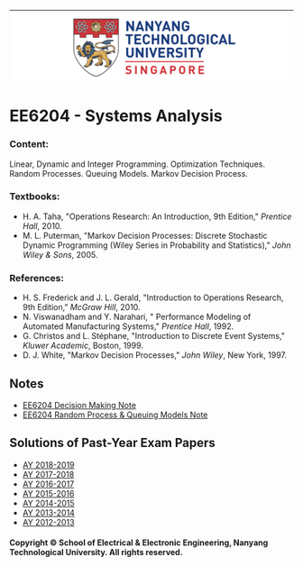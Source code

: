 |![image](https://github.com/NTU-CCA/EE6401/blob/master/logo.png)|
|---|
# EE6204 - Systems Analysis

### Content:

Linear, Dynamic and Integer Programming. Optimization Techniques. Random Processes. Queuing Models. Markov Decision Process.

### Textbooks:

- H. A. Taha, "Operations Research: An Introduction, 9th Edition," <i>Prentice Hall</i>, 2010.
- M. L. Puterman, "Markov Decision Processes: Discrete Stochastic Dynamic Programming (Wiley Series in Probability and Statistics)," <i> John Wiley & Sons</i>, 2005.

### References:

- H. S. Frederick and J. L. Gerald, "Introduction to Operations Research, 9th Edition," <i>McGraw Hill</i>, 2010.
- N. Viswanadham and Y. Narahari, " Performance Modeling of Automated Manufacturing Systems," <i>Prentice Hall</i>, 1992.
- G. Christos and L. Stéphane, "Introduction to Discrete Event Systems," <i>Kluwer Academic</i>, Boston, 1999.
- D. J. White, "Markov Decision Processes," <i>John Wiley</i>, New York, 1997.

## Notes

- [EE6204 Decision Making Note](https://github.com/NTU-CCA/EE6204/blob/master/Notes/EE6204%20Decision%20Making%20Note.pdf)
- [EE6204 Random Process & Queuing Models Note](https://github.com/NTU-CCA/EE6204/blob/master/Notes/EE6204%20Random%20Process%20%26%20Queuing%20Models%20Note.pdf)

## Solutions of Past-Year Exam Papers

- [AY 2018-2019](https://github.com/NTU-CCA/EE6204/blob/master/Solutions%20of%20Past-Year%20Exam%20Papers/EE6204%202018-2019.pdf)
- [AY 2017-2018](https://github.com/NTU-CCA/EE6204/blob/master/Solutions%20of%20Past-Year%20Exam%20Papers/EE6204%202017-2018.pdf)
- [AY 2016-2017](https://github.com/NTU-CCA/EE6204/blob/master/Solutions%20of%20Past-Year%20Exam%20Papers/EE6204%202016-2017.pdf)
- [AY 2015-2016](https://github.com/NTU-CCA/EE6204/blob/master/Solutions%20of%20Past-Year%20Exam%20Papers/EE6204%202015-2016.pdf)
- [AY 2014-2015](https://github.com/NTU-CCA/EE6204/blob/master/Solutions%20of%20Past-Year%20Exam%20Papers/EE6204%202014-2015.pdf)
- [AY 2013-2014](https://github.com/NTU-CCA/EE6204/blob/master/Solutions%20of%20Past-Year%20Exam%20Papers/EE6204%202013-2014.pdf)
- [AY 2012-2013](https://github.com/NTU-CCA/EE6204/blob/master/Solutions%20of%20Past-Year%20Exam%20Papers/EE6204%202012-2013.pdf)

#### Copyright © School of Electrical & Electronic Engineering, Nanyang Technological University. All rights reserved.
